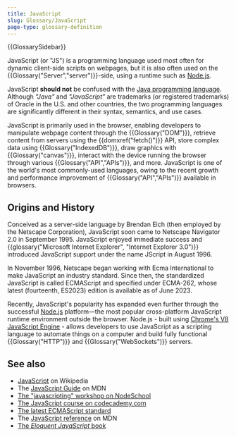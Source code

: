 ```yaml
---
title: JavaScript
slug: Glossary/JavaScript
page-type: glossary-definition
---
```


{{GlossarySidebar}}

JavaScript (or "JS") is a programming language used most often for dynamic client-side scripts on webpages, but it is also often used on the {{Glossary("Server","server")}}-side, using a runtime such as [Node.js](https://nodejs.org/).

JavaScript **should not** be confused with the [Java programming language](<https://en.wikipedia.org/wiki/Java_(programming_language)>). Although _"Java"_ and _"JavaScript"_ are trademarks (or registered trademarks) of Oracle in the U.S. and other countries, the two programming languages are significantly different in their syntax, semantics, and use cases.

JavaScript is primarily used in the browser, enabling developers to manipulate webpage content through the {{Glossary("DOM")}}, retrieve content from servers using the {{domxref("fetch()")}} API, store complex data using {{Glossary("IndexedDB")}}, draw graphics with {{Glossary("canvas")}}, interact with the device running the browser through various {{Glossary("API","APIs")}}, and more. JavaScript is one of the world's most commonly-used languages, owing to the recent growth and performance improvement of {{Glossary("API","APIs")}} available in browsers.

## Origins and History

Conceived as a server-side language by Brendan Eich (then employed by the Netscape Corporation), JavaScript soon came to Netscape Navigator 2.0 in September 1995. JavaScript enjoyed immediate success and {{glossary("Microsoft Internet Explorer", "Internet Explorer 3.0")}} introduced JavaScript support under the name JScript in August 1996.

In November 1996, Netscape began working with Ecma International to make JavaScript an industry standard. Since then, the standardized JavaScript is called ECMAScript and specified under ECMA-262, whose latest (fourteenth, ES2023) edition is available as of June 2023.

Recently, JavaScript's popularity has expanded even further through the successful [Node.js](https://nodejs.org/) platform—the most popular cross-platform JavaScript runtime environment outside the browser. Node.js - built using [Chrome's V8 JavaScript Engine](<https://en.wikipedia.org/wiki/V8_(JavaScript_engine)>) - allows developers to use JavaScript as a scripting language to automate things on a computer and build fully functional {{Glossary("HTTP")}} and {{Glossary("WebSockets")}} servers.

## See also

- [JavaScript](https://en.wikipedia.org/wiki/JavaScript) on Wikipedia
- The [JavaScript Guide](/en-US/docs/Web/JavaScript/Guide) on MDN
- [The "javascripting" workshop on NodeSchool](https://nodeschool.io/#workshoppers)
- [The JavaScript course on codecademy.com](https://www.codecademy.com/catalog/language/javascript)
- [The latest ECMAScript standard](https://www.ecma-international.org/publications-and-standards/standards/ecma-262/)
- The [JavaScript reference](/en-US/docs/Web/JavaScript/Reference) on MDN
- [The _Eloquent JavaScript_ book](https://eloquentjavascript.net/)
